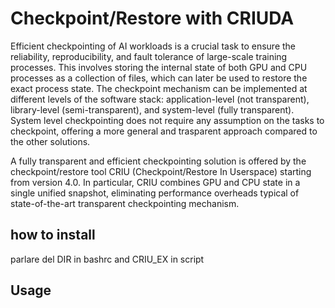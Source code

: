 # Checkpoint/Restore with CRIUDA
Efficient checkpointing of AI workloads is a crucial task to ensure the reliability, reproducibility, and fault tolerance of large-scale training processes. This involves storing the internal state of both GPU and CPU processes as a collection of files, which can later be used to restore the exact process state.
The checkpoint mechanism can be implemented at different levels of the software stack: application-level (not transparent), library-level (semi-transparent), and system-level (fully transparent). System level checkpointing does not require any assumption on the tasks to checkpoint, offering a more general and trasparent approach compared to the other solutions. 

A fully transparent and efficient checkpointing solution is offered by the checkpoint/restore tool CRIU (Checkpoint/Restore In Userspace) starting from version 4.0. In particular, CRIU combines GPU and CPU state in a single unified snapshot, eliminating performance overheads typical of state-of-the-art transparent checkpointing mechanism.

## how to install
parlare del DIR in bashrc and CRIU_EX in script

## Usage
